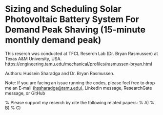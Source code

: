 # Sizing and Scheduling Solar Photovoltaic Battery System For Demand Peak Shaving (15-minute monthly demand peak)

This reserch was conducted at TFCL Reserch Lab (Dr. Bryan Rasmussen) at Texas A&M University, USA.
https://engineering.tamu.edu/mechanical/profiles/rasmussen-bryan.html




Authors: Hussein Sharadga and Dr. Bryan Rasmussen.


Note: If you are facing an issue running the codes, please feel free to drop me an E-mail (hssharadga@tamu.edu), LinkedIn message, ResearchGate message, or GitHub


% Please support my reserch by cite the following related papers:
% A)
% B)
% C)
